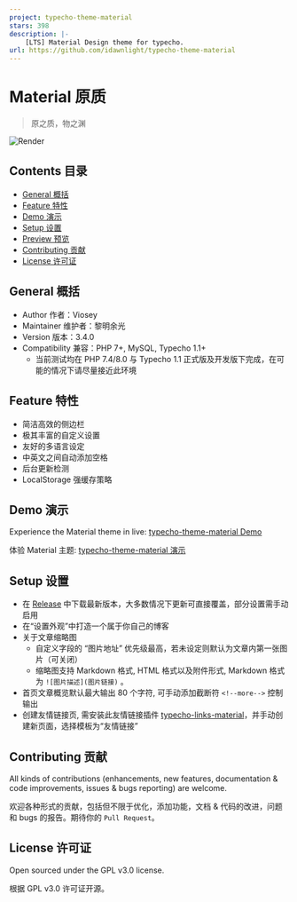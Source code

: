 ```yaml
---
project: typecho-theme-material
stars: 398
description: |-
    [LTS] Material Design theme for typecho.
url: https://github.com/idawnlight/typecho-theme-material
---
```


# Material 原质

> 原之质，物之渊

![Render](https://i.loli.net/2017/06/29/5954eabb468a2.png)

## Contents 目录

- [General 概括](#general-概括)
- [Feature 特性](#feature-特性)
- [Demo 演示](#demo-演示)
- [Setup 设置](#setup-设置)
- [Preview 预览](#preview-预览)
- [Contributing 贡献](#contributing-贡献)
- [License 许可证](#license-许可证)

## General 概括

- Author 作者：Viosey
- Maintainer 维护者：黎明余光
- Version 版本：3.4.0
- Compatibility 兼容：PHP 7+, MySQL, Typecho 1.1+
  - 当前测试均在 PHP 7.4/8.0 与 Typecho 1.1 正式版及开发版下完成，在可能的情况下请尽量接近此环境

## Feature 特性

- 简洁高效的侧边栏
- 极其丰富的自定义设置
- 友好的多语言设定
- 中英文之间自动添加空格
- 后台更新检测
- LocalStorage 强缓存策略

## Demo 演示

Experience the Material theme in live: [typecho-theme-material Demo](https://blog.lim-light.com)

体验 Material 主题: [typecho-theme-material 演示](https://blog.lim-light.com)

## Setup 设置

- 在 [Release](https://github.com/idawnlight/typecho-theme-material/releases) 中下载最新版本，大多数情况下更新可直接覆盖，部分设置需手动启用
- 在“设置外观”中打造一个属于你自己的博客
- 关于文章缩略图
	- 自定义字段的 “图片地址” 优先级最高，若未设定则默认为文章内第一张图片（可关闭）
	- 缩略图支持 Markdown 格式, HTML 格式以及附件形式, Markdown 格式为 `![图片描述](图片链接)` 。
- 首页文章概览默认最大输出 80 个字符, 可手动添加截断符 `<!--more-->` 控制输出
- 创建友情链接页, 需安装此友情链接插件  [typecho-links-material](https://github.com/idawnlight/typecho-links-material)，并手动创建新页面，选择模板为“友情链接”

## Contributing 贡献

All kinds of contributions (enhancements, new features, documentation & code improvements, issues & bugs reporting) are welcome.

欢迎各种形式的贡献，包括但不限于优化，添加功能，文档 & 代码的改进，问题和 bugs 的报告。期待你的 `Pull Request`。

## License 许可证

Open sourced under the GPL v3.0 license.

根据 GPL v3.0 许可证开源。

